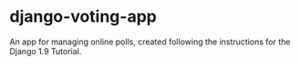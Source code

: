 # django-voting-app
An app for managing online polls, created following the instructions for the Django 1.9 Tutorial.
